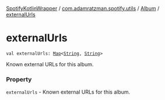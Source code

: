 [SpotifyKotlinWrapper](../../index.md) / [com.adamratzman.spotify.utils](../index.md) / [Album](index.md) / [externalUrls](./external-urls.md)

# externalUrls

`val externalUrls: `[`Map`](https://kotlinlang.org/api/latest/jvm/stdlib/kotlin.collections/-map/index.html)`<`[`String`](https://kotlinlang.org/api/latest/jvm/stdlib/kotlin/-string/index.html)`, `[`String`](https://kotlinlang.org/api/latest/jvm/stdlib/kotlin/-string/index.html)`>`

Known external URLs for this album.

### Property

`externalUrls` - Known external URLs for this album.